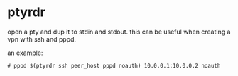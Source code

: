 ptyrdr
======

open a pty and dup it to stdin and stdout.
this can be useful when creating a vpn with ssh and pppd.

an example:

	# pppd $(ptyrdr ssh peer_host pppd noauth) 10.0.0.1:10.0.0.2 noauth
